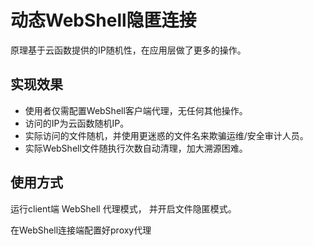 # 动态WebShell隐匿连接

原理基于云函数提供的IP随机性，在应用层做了更多的操作。

## 实现效果

+ 使用者仅需配置WebShell客户端代理，无任何其他操作。
+ 访问的IP为云函数随机IP。
+ 实际访问的文件随机，并使用更迷惑的文件名来欺骗运维/安全审计人员。
+ 实际WebShell文件随执行次数自动清理，加大溯源困难。

## 使用方式

运行client端 WebShell 代理模式， 并开启文件隐匿模式。

在WebShell连接端配置好proxy代理
